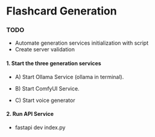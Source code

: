 # Flashcard Generation

### TODO 
- Automate generation services initialization with script
- Create server validation

#### 1. Start the three generation services

- A) Start Ollama Service (ollama in terminal).

- B) Start ComfyUI Service.

- C) Start voice generator


#### 2. Run API Service
- fastapi dev index.py
